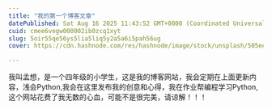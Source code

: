 ```yaml
---
title: "我的第一个博客文章"
datePublished: Sat Aug 16 2025 11:43:52 GMT+0000 (Coordinated Universal Time)
cuid: cmee6vegw000002ib0zcq1xyt
slug: 5oir55qe56ys5lia5liq5y2a5a6i5pah56ug
cover: https://cdn.hashnode.com/res/hashnode/image/stock/unsplash/505eectW54k/upload/9268e468dfdcc82133cc14c3b0f091e4.jpeg

---
```


我叫孟想，是一个四年级的小学生，这是我的博客网站，我会定期在上面更新内容，浅会Python,我会在这里发布我的创意和心得，我在作业帮编程学习Python,这个网站花费了我无数的心血，可能不是很完美，请谅解！！！